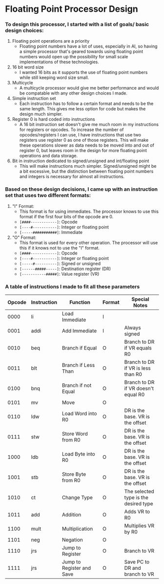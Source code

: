 # Floating Point Processor Design



### To design this processor, I started with a list of goals/ basic design choices:

1. Floating point operations are a priority
   - Floating point numbers have a lot of uses, especially in AI, so having a simple processor that's geared towards using floating point numbers would open up the possibility for small scale implementations of these technologies.
2. 16 bit word size
   - I wanted 16 bits as it supports the use of floating point numbers while still keeping word size small.
3. Multicycle
   - A multicycle processor would give me better performance and would be compatable with any other design choices I made.
4. Simple instruction set
   - Each instruction has to follow a certain format and needs to be the same length. This gives me less option for code but makes the design much simpler.
5. Register 0 is hard coded into instructions
   - A 16 bit instruction set doesn't give me much room in my instructions for registers or opcodes. To increase the number of opcodes/registers I can use, I have instructions that use two registers use register 0 as one of those registers. This will make these operations slower as data needs to be moved into and out of register 0, but leaves room in the design for more floating point operations and data storage.
6. Bit in instruction dedicated to signed/unsigned and int/floating point
   - This will make instructions much simpler. Signed/unsigned might be a bit excessive, but the distinction between floating point numbers and integers is necessary for almost all instructions.

### Based on these design decisions, I came up with an instruction set that uses two different formats:

1. "I" Format:
   - This format is for using immediates. The processor knows to use this format if the first four bits of the opcode are 0.
   - ``[####------------]``: Opcode
   - ``[----#-----------]``: Integer or floating point
   - ``[-----###########]``: Immediate
2. "O" Format:
   - This format is used for every other operation. The processor will use this if it knows not to use the "I" format.
   - ``[####------------]``: Opcode
   - ``[----#-----------]``: Integer or floating point
   - ``[-----#----------]``: Signed or unsigned
   - ``[------#####-----]``: Destination register (DR)
   - ``[-----------#####]``: Value register (VR)

### A table of instructions I made to fit all these parameters

| Opcode | Instruction | Function | Format | Special Notes |
| --- | --- | --- | --- | --- |
| 0000 | li | Load Immediate | I | |
| 0001 | addi | Add Immediate | I | Always signed |
| 0010 | beq | Branch if Equal | O | Branch to DR if VR equals R0|
| 0011 | blt | Branch if Less Than | O | Branch to DR if VR is less than R0 |
| 0100 | bnq | Branch if not Equal | O | Branch to DR if VR doesn't equal R0|
| 0101 | mv | Move | O | |
| 0110 | ldw | Load Word into R0| O | DR is the base. VR is the offset |
| 0111 | stw | Store Word from R0| O | DR is the base. VR is the offset |
| 1000 | ldb | Load Byte into R0| O | DR is the base. VR is the offset |
| 1001 | stb | Store Byte from R0| O | DR is the base. VR is the offset |
| 1010 | ct | Change Type | O | The selected type is the desired type|
| 1011 | add | Addition | O | Adds VR to R0|
| 1100 | mult | Multiplication | O | Multiplies VR by R0 |
| 1101 | neg | Negation | O | |
| 1110 | jrs | Jump to Register| O | Branch to VR |
| 1111 | jrs | Jump to Register and Save  | O | Save PC to DR and branch to VR|

